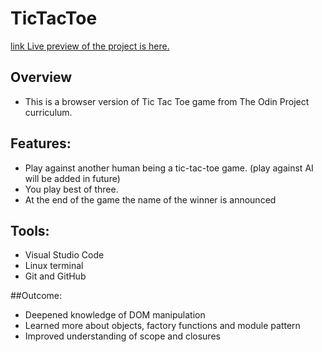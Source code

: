 # TicTacToe
[link Live preview of the project is here.](https://blueinside.github.io/ticTacToe/)

## Overview
- This is a browser version of Tic Tac Toe game from The Odin Project curriculum.
## Features:
- Play against another human being a tic-tac-toe game. (play against AI will be added in future)
- You play best of three.
- At the end of the game the name of the winner is announced
## Tools:
- Visual Studio Code
- Linux terminal
- Git and GitHub

##Outcome:
- Deepened knowledge of DOM manipulation
- Learned more about objects, factory functions and module pattern
- Improved understanding of scope and closures
